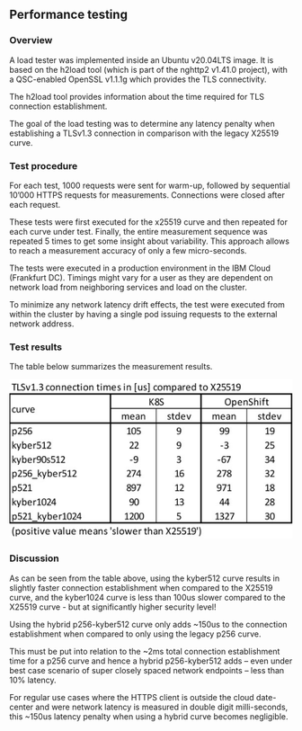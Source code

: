 ## Performance testing

### Overview
A load tester was implemented inside an Ubuntu v20.04LTS image. 
It is based on the h2load tool (which is part of the nghttp2 v1.41.0 project), 
with a QSC-enabled OpenSSL v1.1.1g which provides the TLS connectivity. 

The h2load tool provides information about the time required for TLS connection establishment. 

The goal of the load testing was to determine any latency penalty when establishing a TLSv1.3 
connection in comparison with the legacy X25519 curve. 

### Test procedure
For each test, 1000 requests were sent for warm-up, 
followed by sequential 10’000 HTTPS requests for measurements. 
Connections were closed after each request. 

These tests were first executed for the x25519 curve and then repeated for each curve under test. 
Finally, the entire measurement sequence was repeated 5 times to get some insight about variability. 
This approach allows to reach a measurement accuracy of only a few micro-seconds. 

The tests were executed in a production environment in the IBM Cloud (Frankfurt DC). Timings might vary for a user as they are dependent on network load from neighboring services and load on the cluster. 

To minimize any network latency drift effects, the test were executed from within the cluster by having a single pod issuing requests to the external network address. 

### Test results
The table below summarizes the measurement results.

![Test_Results](../images/TestResults.jpg?raw=true)

### Discussion
As can be seen from the table above, using the kyber512 curve results in 
slightly faster connection establishment when compared to the X25519 curve, 
and the kyber1024 curve is less than 100us slower compared to the X25519 
curve - but at significantly higher security level! 

Using the hybrid p256-kyber512 
curve only adds ~150us to the connection establishment when compared to only using the 
legacy p256 curve. 

This must be put into relation to the ~2ms total connection establishment time 
for a p256 curve and hence a hybrid p256-kyber512 adds – even under best case 
scenario of super closely spaced network endpoints – less than 10% latency. 

For regular use cases where the HTTPS client is outside the cloud date-center 
and were network latency is measured in double digit milli-seconds, this ~150us 
latency penalty when using a hybrid curve becomes negligible.

